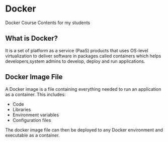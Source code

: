 # Docker

Docker Course Contents for my students

## What is Docker?

It is a set of platform as a service (PaaS) products that uses OS-level virtualization to deliver software in packages called containers which helps developers,system admins to develop, deploy and run applications.

## Docker Image File

A Docker image is a file containing everything needed to run an application as a container. This includes:

* Code
* Libraries
* Environment variables
* Configuration files

The docker image file can then be deployed to any Docker environment and executable as a container.
